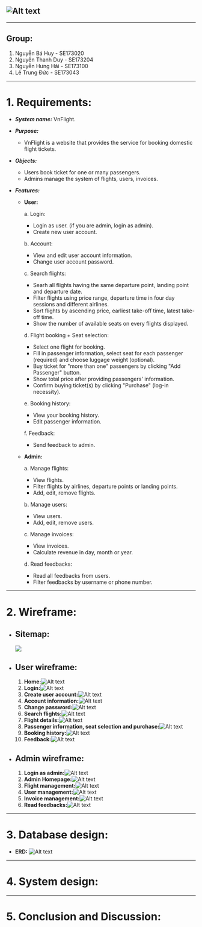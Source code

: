 ## ![Alt text](Wireframe/Logo.png)

---

## **Group:**

1. Nguyễn Bá Huy - SE173020
2. Nguyễn Thanh Duy - SE173204
3. Nguyễn Hưng Hải - SE173100
4. Lê Trung Đức - SE173043

---

# 1. Requirements:

- **_System name:_** VnFlight.

- **_Purpose:_**

  - VnFlight is a website that provides the service for booking domestic flight tickets.

- **_Objects:_**

  - Users book ticket for one or many passengers.
  - Admins manage the system of flights, users, invoices.

- **_Features:_**

  - **User:**

    a. Login:

    - Login as user. (if you are admin, login as admin).
    - Create new user account.

    b. Account:

    - View and edit user account information.
    - Change user account password.

    c. Search flights:

    - Searh all flights having the same departure point, landing point and departure date.
    - Filter flights using price range, departure time in four day sessions and different airlines.
    - Sort flights by ascending price, earliest take-off time, latest take-off time.
    - Show the number of available seats on every flights displayed.

    d. Flight booking + Seat selection:

    - Select one flight for booking.
    - Fill in passenger information, select seat for each passenger (required) and choose luggage weight (optional).
    - Buy ticket for "more than one" passengers by clicking "Add Passenger" button.
    - Show total price after providing passengers' information.
    - Confirm buying ticket(s) by clicking "Purchase" (log-in necessity).

    e. Booking history:

    - View your booking history.
    - Edit passenger information.

    f. Feedback:

    - Send feedback to admin.

  - **Admin:**

    a. Manage flights:

    - View flights.
    - Filter flights by airlines, departure points or landing points.
    - Add, edit, remove flights.

    b. Manage users:

    - View users.
    - Add, edit, remove users.

    c. Manage invoices:

    - View invoices.
    - Calculate revenue in day, month or year.

    d. Read feedbacks:

    - Read all feedbacks from users.
    - Filter feedbacks by username or phone number.

---

# 2. Wireframe:

- ## Sitemap:
  ![](Sitemap/sitemap.png)
- ## User wireframe:
  1. **Home:**![Alt text](Wireframe/Home.png)
  2. **Login:**![Alt text](Wireframe/Log%20in.png)
  3. **Create user account:**![Alt text](Wireframe/Create%20account.png)
  4. **Account information:**![Alt text](Wireframe/View%20and%20Edit%20account%20info.png)
  5. **Change password:**![Alt text](Wireframe/Change%20Password.png)
  6. **Search flights:**![Alt text](Wireframe/Search%20Flights.png)
  7. **Flight details:**![Alt text](Wireframe/Flight%20Details.png)
  8. **Passenger information, seat selection and purchase:**![Alt text](Wireframe/Passenger%20Info%20and%20Seat%20Booking.png)
  9. **Booking history:**![Alt text](Wireframe/Booking%20History.png)
  10. **Feedback:**![Alt text](Wireframe/Feedback.png)
- ## Admin wireframe:
  1. **Login as admin:**![Alt text](Wireframe/Admin%20login.png)
  2. **Admin Homepage:**![Alt text](Wireframe/ADMIN%20HOMEPAGE.png)
  3. **Flight management:**![Alt text](Wireframe/Flights%20Admin.png)
  4. **User management:**![Alt text](Wireframe/Users%20Admin.png)
  5. **Invoice management:**![Alt text](Wireframe/Invoices%20Admin.png)
  6. **Read feedbacks:**![Alt text](Wireframe/Read%20Feedbacks%20Admin.png)

---

# 3. Database design:

- **ERD:**
  ![Alt text](ERD/ERD.png)

---

# 4. System design:

---

# 5. Conclusion and Discussion:
